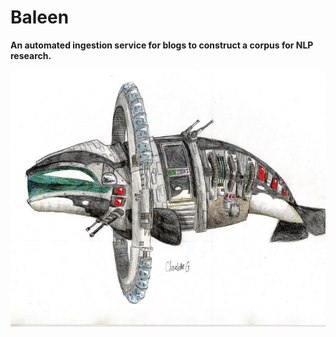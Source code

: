 # Baleen #
**An automated ingestion service for blogs to construct a corpus for NLP research.**

[![Whale Ship](docs/img/whaleship.jpg)](docs/img/whaleship.jpg)
